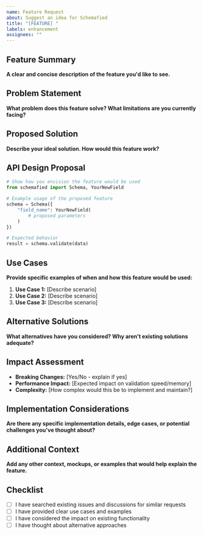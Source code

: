 ```yaml
---
name: Feature Request
about: Suggest an idea for Schemafied
title: "[FEATURE] "
labels: enhancement
assignees: ""
---
```


## Feature Summary

**A clear and concise description of the feature you'd like to see.**

## Problem Statement

**What problem does this feature solve? What limitations are you currently facing?**

## Proposed Solution

**Describe your ideal solution. How would this feature work?**

## API Design Proposal

```python
# Show how you envision the feature would be used
from schemafied import Schema, YourNewField

# Example usage of the proposed feature
schema = Schema({
    "field_name": YourNewField(
        # proposed parameters
    )
})

# Expected behavior
result = schema.validate(data)
```

## Use Cases

**Provide specific examples of when and how this feature would be used:**

1. **Use Case 1:** [Describe scenario]
2. **Use Case 2:** [Describe scenario]
3. **Use Case 3:** [Describe scenario]

## Alternative Solutions

**What alternatives have you considered? Why aren't existing solutions adequate?**

## Impact Assessment

- **Breaking Changes:** [Yes/No - explain if yes]
- **Performance Impact:** [Expected impact on validation speed/memory]
- **Complexity:** [How complex would this be to implement and maintain?]

## Implementation Considerations

**Are there any specific implementation details, edge cases, or potential challenges you've thought about?**

## Additional Context

**Add any other context, mockups, or examples that would help explain the feature.**

## Checklist

- [ ] I have searched existing issues and discussions for similar requests
- [ ] I have provided clear use cases and examples
- [ ] I have considered the impact on existing functionality
- [ ] I have thought about alternative approaches
